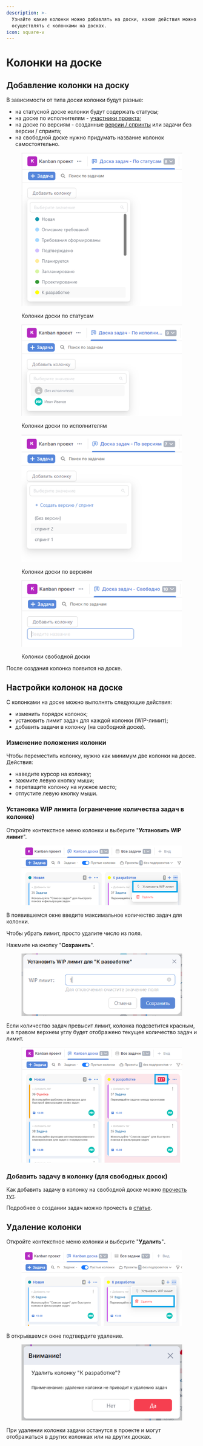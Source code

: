 ```yaml
---
description: >-
  Узнайте какие колонки можно добавлять на доски, какие действия можно
  осуществлять с колонками на досках.
icon: square-v
---
```


# Колонки на доске

## Добавление колонки на доску

В зависимости от типа доски колонки будут разные:

* на статусной доске колонки будут содержать статусы;
* на доске по исполнителям - [участники проекта](../uchastniki-proekta.md);
* на доске по версиям - созданные [версии / спринты](../versii-sprinty/) или задачи без версии / спринта;
* на свободной доске нужно придумать название колонок самостоятельно.

<figure><img src="../../.gitbook/assets/image (731).png" alt=""><figcaption><p>Колонки доски по статусам</p></figcaption></figure>

<figure><img src="../../.gitbook/assets/image (732).png" alt=""><figcaption><p>Колонки доски по исполнителям</p></figcaption></figure>

<figure><img src="../../.gitbook/assets/image (733).png" alt=""><figcaption><p>Колонки доски по версиям</p></figcaption></figure>

<figure><img src="../../.gitbook/assets/image (734).png" alt="" width="563"><figcaption><p>Колонки свободной доски</p></figcaption></figure>

После создания колонка появится на доске.

## Настройки колонок на доске

С колонками на доске можно выполнять следующие действия:

* изменить порядок колонок;
* установить лимит задач для каждой колонки (WIP-лимит);
* добавить задачи в колонку (на свободной доске).

### Изменение положения колонки

Чтобы переместить колонку, нужно как минимум две колонки на доске. Действия:

* наведите курсор на колонку;
* зажмите левую кнопку мыши;
* перетащите колонку на нужное место;
* отпустите левую кнопку мыши.

### Установка WIP лимита (ограничение количества задач в колонке)

Откройте контекстное меню колонки и выберите "**Установить WIP лимит**".

<figure><img src="../../.gitbook/assets/image (735).png" alt=""><figcaption></figcaption></figure>

В появившемся окне введите максимальное количество задач для колонки.

Чтобы убрать лимит, просто удалите число из поля.

Нажмите на кнопку "**Сохранить**".

<figure><img src="../../.gitbook/assets/image (139).png" alt=""><figcaption></figcaption></figure>

Если количество задач превысит лимит, колонка подсветится красным, и в правом верхнем углу будет отображено текущее количество задач и лимит.

<figure><img src="../../.gitbook/assets/image (736).png" alt=""><figcaption></figcaption></figure>

### Добавить задачу в колонку (для свободных досок)

Как добавить задачу в колонку на свободной доске можно [прочесть тут](zadachi-na-doske.md#dobavlenie-sushestvuyushei-zadachi).

Подробнее о создании задач можно прочесть в [статье](../zadachi/sozdanie-zadach.md#sozdanie-zadach-v-kolonke-doski).

## Удаление колонки

Откройте контекстное меню колонки и выберите "**Удалить**"**.**

<figure><img src="../../.gitbook/assets/image (737).png" alt=""><figcaption></figcaption></figure>

В открывшемся окне подтвердите удаление.

<figure><img src="../../.gitbook/assets/image (140).png" alt=""><figcaption></figcaption></figure>

При удалении колонки задачи останутся в проекте и могут отображаться в других колонках или на других досках.

